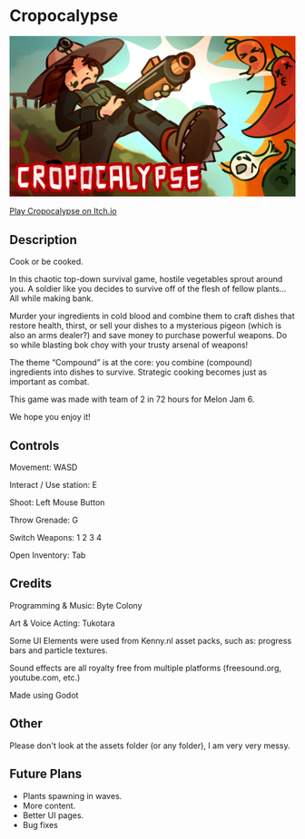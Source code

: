 # Cropocalypse

![Banner Image](/Assets/cover.png)

[Play Cropocalypse on Itch.io](https://byte-colony.itch.io/cropocalypse)

## Description

Cook or be cooked.

In this chaotic top-down survival game, hostile vegetables sprout around you. A soldier like you decides to survive off of the flesh of fellow plants... All while making bank. 

Murder your ingredients in cold blood and combine them to craft dishes that restore health, thirst, or sell your dishes to a mysterious pigeon (which is also an arms dealer?) and save money to purchase powerful weapons. Do so while blasting bok choy with your trusty arsenal of weapons!

The theme “Compound” is at the core: you combine (compound) ingredients into dishes to survive. Strategic cooking becomes just as important as combat.

This game was made with team of 2 in 72 hours for Melon Jam 6.

We hope you enjoy it!



## Controls

Movement: WASD

Interact / Use station: E

Shoot: Left Mouse Button

Throw Grenade: G

Switch Weapons: 1 2 3 4

Open Inventory: Tab



## Credits

Programming & Music: Byte Colony

Art & Voice Acting: Tukotara

Some UI Elements were used from Kenny.nl asset packs, such as: progress bars and particle textures.

Sound effects are all royalty free from multiple platforms (freesound.org, youtube.com, etc.)

Made using Godot


## Other

Please don't look at the assets folder (or any folder), I am very very messy.

## Future Plans

- Plants spawning in waves.
- More content.
- Better UI pages.
- Bug fixes
